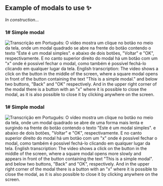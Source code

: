 ## Example of modals to use :sparkles:

_In construction..._

### 1# Simple modal
![Transcrição em Português: O vídeo mostra um clique no botão no meio da tela, onde um modal quadrado se abre na frente do botão contendo o texto "Este é um modal simples". e abaixo de dois botões, "Voltar" e "OK", respectivamente. E no canto superior direito do modal há um botão com um "x" onde é possível fechar o modal, como também é possível fechá-lo clicando em qualquer lugar da tela. English transcription: The video shows a click on the button in the middle of the screen, where a square modal opens in front of the button containing the text "This is a simple modal." and below two buttons, "Back" and "OK" respectively. And in the upper right corner of the modal there is a button with an "x" where it is possible to close the modal, as it is also possible to close it by clicking anywhere on the screen.](https://github.com/DeboraTaveiraa/modalsjs/assets/simple-modal.gif)

### 1# Simple modal
![Transcrição em Português: O vídeo mostra um clique no botão no meio da tela, onde um modal quadrado se abre de uma forma mais lenta e surgindo na frente do botão contendo o texto "Este é um modal simples". e abaixo de dois botões, "Voltar" e "OK", respectivamente. E no canto superior direito do modal há um botão com um "x" onde é possível fechar o modal, como também é possível fechá-lo clicando em qualquer lugar da tela. English transcription: The video shows a click on the button in the middle of the screen, where a square modal opens more slowly and appears in front of the button containing the text "This is a simple modal". and below two buttons, "Back" and "OK", respectively. And in the upper right corner of the modal there is a button with an "x" where it is possible to close the modal, as it is also possible to close it by clicking anywhere on the screen.](https://github.com/DeboraTaveiraa/modalsjs/assets/modal-transform-scale.gif)